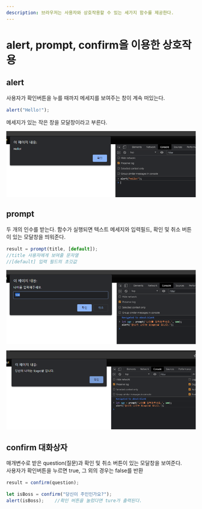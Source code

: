 ```yaml
---
description: 브라우저는 사용자와 상호작용할 수 있는 세가지 함수를 제공한다.
---
```


# alert, prompt, confirm을 이용한 상호작용

## alert

사용자가 확인버튼을 누를 때까지 메세지를 보여주는 창이 계속 떠있는다.

```javascript
alert("Hello!");
```

메세지가 있는 작은 창을 모달창이라고 부른다.

![](../.gitbook/assets/image%20%2841%29.png)

## prompt

두 개의 인수를 받는다. 함수가 실행되면 텍스트 메세지와 입력필드, 확인 및 취소 버튼이 있는 모달창을 띄워준다.

```javascript
result = prompt(title, [default]);
//title 사용자에게 보여줄 문자열
//[default] 입력 필드의 초깃값
```

![](../.gitbook/assets/image%20%2843%29.png)

![](../.gitbook/assets/image%20%2842%29.png)

## confirm 대화상자

매개변수로 받은 question\(질문\)과 확인 및 취소 버튼이 있는 모달창을 보여준다.  
사용자가 확인버튼을 누르면 true, 그 외의 경우는 false를 반환

```javascript
result = confirm(question);
```

```javascript
let isBoss = confirm("당신이 주인인가요?");
alert(isBoss);    //확인 버튼을 눌렀다면 ture가 출력된다.
```

